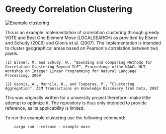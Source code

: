 # Greedy Correlation Clustering
 
![Example clustering](https://github.com/CheezBarger/correlation-clustering/blob/master/banner.png)

This is an example implementation of correlation clustering through greedy VOTE and Best One Element Move (LOCALSEARCH) as provided by Elsner and Schudy (2009) and Gionis et al. (2007). The implementation is intended to cluster geographical areas based on Pearson's correlation between two pixels.

`[1] Elsner, M. and Schudy, W., “Bounding and Comparing Methods for Correlation Clustering Beyond ILP”, Proceedings ofthe NAACL HLT Workshop on Integer Linear Programming for Natural Language Processing, 2009`

`[2] Gionis, A., Mannila, H., and Tsaparas, P., “Clustering Aggregation”, ACM Transactions on Knowledge Discovery from Data, 2007`

This was originally written for a university project therefore I make little attempt to optimize it. The repository is thus only intended to provide reference, as its applicability is limited.

To run the example clustering use the following command:

```
    cargo run --release --example main
```
